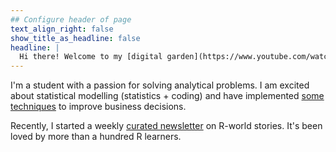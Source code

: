 ```yaml
---
## Configure header of page
text_align_right: false
show_title_as_headline: false
headline: |
  Hi there! Welcome to my [digital garden](https://www.youtube.com/watch?v=E5ERSfydB30&t=1s).
---
```


<!-- this is a subheadline -->

I'm a student with a passion for solving analytical problems. I am excited about statistical modelling (statistics + coding) and have implemented [some techniques](/projects/) to improve business decisions.

Recently, I started a weekly [curated newsletter](https://www.harsh17.in/next/ "Next — Today I Learned About R") on R-world stories. It's been loved by more than a hundred R learners.
